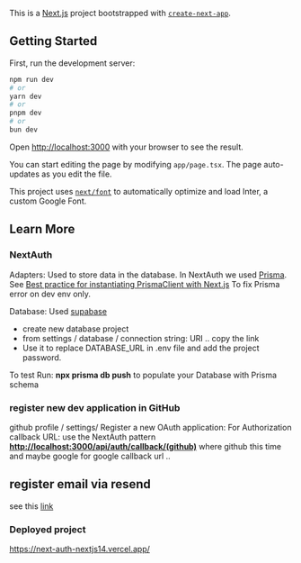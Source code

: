 This is a [Next.js](https://nextjs.org/) project bootstrapped with [`create-next-app`](https://github.com/vercel/next.js/tree/canary/packages/create-next-app).

## Getting Started

First, run the development server:

```bash
npm run dev
# or
yarn dev
# or
pnpm dev
# or
bun dev
```

Open [http://localhost:3000](http://localhost:3000) with your browser to see the result.

You can start editing the page by modifying `app/page.tsx`. The page auto-updates as you edit the file.

This project uses [`next/font`](https://nextjs.org/docs/basic-features/font-optimization) to automatically optimize and load Inter, a custom Google Font.

## Learn More

### NextAuth

Adapters: Used to store data in the database. In NextAuth we used [Prisma](https://authjs.dev/reference/adapter/prisma).
See [Best practice for instantiating PrismaClient with Next.js](https://www.prisma.io/docs/orm/more/help-and-troubleshooting/help-articles/nextjs-prisma-client-dev-practices#problem)
To fix Prisma error on dev env only.

Database: Used [supabase](https://supabase.com/)

- create new database project
- from settings / database / connection string: URI .. copy the link
- Use it to replace DATABASE_URL in .env file and add the project password.

To test Run: **npx prisma db push** to populate your Database with Prisma schema

### register new dev application in GitHub

github profile / settings/ Register a new OAuth application:
For Authorization callback URL: use the NextAuth pattern
**<http://localhost:3000/api/auth/callback/(github)>** where github this time and maybe google for google callback url ..

## register email via resend

see this [link](https://youtu.be/gPQ9SD_qpuk?t=1904)

### Deployed project

<https://next-auth-nextjs14.vercel.app/>
